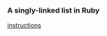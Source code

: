 ### A singly-linked list in Ruby

[instructions](https://github.com/turingschool/backend-curriculum-site/blob/gh-pages/module1/projects/jungle_beat.markdown)
